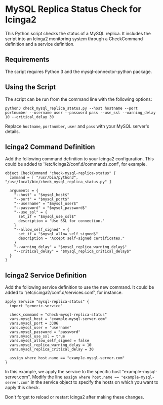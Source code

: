 # MySQL Replica Status Check for Icinga2

This Python script checks the status of a MySQL replica. It includes the script into an Icinga2 monitoring system through a CheckCommand definition and a service definition.

## Requirements

The script requires Python 3 and the mysql-connector-python package.

## Using the Script

The script can be run from the command line with the following options:

```shell
python3 check_mysql_replica_status.py --host hostname --port portnumber --username user --password pass --use_ssl --warning_delay 10 --critical_delay 30
```

Replace `hostname`, `portnumber`, `user` and `pass` with your MySQL server's details.

## Icinga2 Command Definition

Add the following command definition to your Icinga2 configuration. This could be added to '/etc/icinga2/conf.d/commands.conf', for example.

```shell
object CheckCommand "check-mysql-replica-status" {
  command = [ "/usr/bin/python3", "/usr/local/bin/check_mysql_replica_status.py" ]

  arguments = {
    "--host" = "$mysql_host$"
    "--port" = "$mysql_port$"
    "--username" = "$mysql_user$"
    "--password" = "$mysql_password$"
    "--use_ssl" = {
      set_if = "$mysql_use_ssl$"
      description = "Use SSL for connection."
    }
    "--allow_self_signed" = {
      set_if = "$mysql_allow_self_signed$"
      description = "Accept self-signed certificates."
    }
    "--warning_delay" = "$mysql_replica_warning_delay$"
    "--critical_delay" = "$mysql_replica_critical_delay$"
  }
}
```

## Icinga2 Service Definition

Add the following service definition to use the new command. It could be added to '/etc/icinga2/conf.d/services.conf', for instance.

```shell
apply Service "mysql-replica-status" {
  import "generic-service"

  check_command = "check-mysql-replica-status"
  vars.mysql_host = "example-mysql-server.com"
  vars.mysql_port = 3306
  vars.mysql_user = "username"
  vars.mysql_password = "password"
  vars.mysql_use_ssl = true
  vars.mysql_allow_self_signed = false
  vars.mysql_replica_warning_delay = 10
  vars.mysql_replica_critical_delay = 30

  assign where host.name == "example-mysql-server.com"
}
```

In this example, we apply the service to the specific host "example-mysql-server.com". Modify the line `assign where host.name == "example-mysql-server.com"` in the service object to specify the hosts on which you want to apply this check.

Don't forget to reload or restart Icinga2 after making these changes.